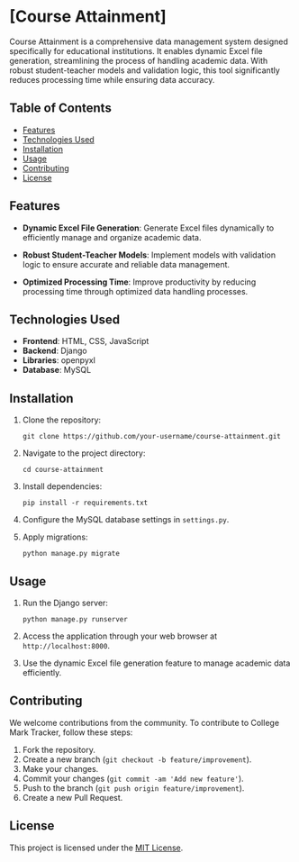 # [Course Attainment]

Course Attainment is a comprehensive data management system designed specifically for educational institutions. It enables dynamic Excel file generation, streamlining the process of handling academic data. With robust student-teacher models and validation logic, this tool significantly reduces processing time while ensuring data accuracy.

## Table of Contents

- [Features](#features)
- [Technologies Used](#technologies-used)
- [Installation](#installation)
- [Usage](#usage)
- [Contributing](#contributing)
- [License](#license)

## Features

- **Dynamic Excel File Generation**: Generate Excel files dynamically to efficiently manage and organize academic data.
  
- **Robust Student-Teacher Models**: Implement models with validation logic to ensure accurate and reliable data management.
  
- **Optimized Processing Time**: Improve productivity by reducing processing time through optimized data handling processes.

## Technologies Used

- **Frontend**: HTML, CSS, JavaScript
- **Backend**: Django
- **Libraries**: openpyxl
- **Database**: MySQL

## Installation

1. Clone the repository:
   ```
   git clone https://github.com/your-username/course-attainment.git
   ```

2. Navigate to the project directory:
   ```
   cd course-attainment
   ```

3. Install dependencies:
   ```
   pip install -r requirements.txt
   ```

4. Configure the MySQL database settings in `settings.py`.

5. Apply migrations:
   ```
   python manage.py migrate
   ```

## Usage

1. Run the Django server:
   ```
   python manage.py runserver
   ```

2. Access the application through your web browser at `http://localhost:8000`.

3. Use the dynamic Excel file generation feature to manage academic data efficiently.

## Contributing

We welcome contributions from the community. To contribute to College Mark Tracker, follow these steps:

1. Fork the repository.
2. Create a new branch (`git checkout -b feature/improvement`).
3. Make your changes.
4. Commit your changes (`git commit -am 'Add new feature'`).
5. Push to the branch (`git push origin feature/improvement`).
6. Create a new Pull Request.

## License

This project is licensed under the [MIT License](LICENSE).

